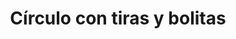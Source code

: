 ---
title: Círculo con tiras y bolitas
date: 
draft: false

# descripcion
description : Círculo con tiras y bolitas

materials: Plata 925

color: Plateado

dimensions: 3,5cm

code: 01-01-0043

type: "Aros"

categories: []

# Images
# first image will be shown in the product page
images:
  # - image: "images/path_to_image"
  # La ubicacion de las imagenes es imagenes/Aros/Aros.Colgantes/01-01-0043-circulo-con-tiras-y-bolitas
  - image: "./images/aros/colgantes/01-01-0043-circulo-con-tiras-y-bolitas_a.jpeg"
  - image: "./images/aros/colgantes/01-01-0043-circulo-con-tiras-y-bolitas_b.jpeg"
---